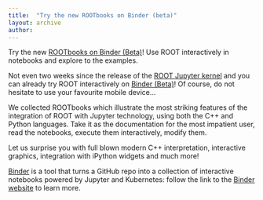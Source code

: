 ```yaml
---
title:  "Try the new ROOTbooks on Binder (beta)"
layout: archive
author:
---
```


Try the new [ROOTbooks on Binder (Beta)](https://mybinder.org/repo/cernphsft/rootbinder)! Use ROOT interactively in notebooks and explore to the examples.

Not even two weeks since the release of the [ROOT Jupyter kernel](https://root.cern.ch/root-has-its-jupyter-kernel) and you can already try ROOT interactively on [Binder (Beta)](https://mybinder.org/repo/cernphsft/rootbinder)! Of course, do not hesitate to use your favourite mobile device...

We collected ROOTbooks which illustrate the most striking features of the integration of ROOT with Jupyter technology, using both the C++ and Python languages. Take it as the
documentation for the most impatient user, read the notebooks, execute them interactively, modify them.

Let us surprise you with full blown modern C++ interpretation, interactive graphics, integration with iPython widgets and much more!

[Binder](https://mybinder.org/) is a tool that turns a GitHub repo into a collection of interactive notebooks powered by Jupyter and Kubernetes: follow the link to the [Binder website](https://mybinder.org/) to learn more.
